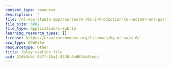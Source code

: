 ```yaml
---
content_type: resource
description: ''
file: /ol-ocw-studio-app/courses/8-701-introduction-to-nuclear-and-particle-physics-fall-2020/216b3cbf847f55a194386a9634c6fedd_cuUIPyD2pkU.vtt
file_size: 6982
file_type: application/x-subrip
learning_resource_types: []
license: https://creativecommons.org/licenses/by-nc-sa/4.0/
ocw_type: OCWFile
resourcetype: Other
title: 3play caption file
uid: 216b3cbf-847f-55a1-9438-6a9634c6fedd
---
```

